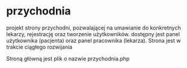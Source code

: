 # przychodnia
projekt strony przychodni, pozwalającej na umawianie do konkretnych lekarzy, rejestrację oraz tworzenie użytkowników. dostępny jest panel użytkownika (pacjenta) oraz panel pracownika (lekarza). Strona jest w trakcie ciągłego rozwijania

Stroną główną jest plik o nazwie przychodnia.php
